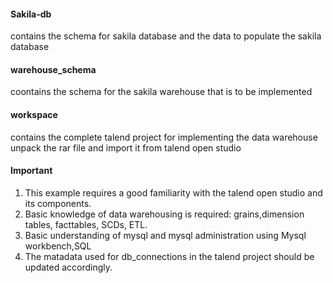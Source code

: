 #### Sakila-db
contains the schema for sakila database and the data to populate the sakila database
#### warehouse_schema
coontains the schema for the sakila warehouse that is to be implemented
#### workspace
contains the complete talend project for implementing the data warehouse 
unpack the rar file and import it from talend open studio
#### Important
1. This example requires a good familiarity with the talend open studio and its components. 
2. Basic knowledge of data warehousing is required:  grains,dimension tables, facttables, SCDs, ETL.
3. Basic understanding of mysql and mysql administration using Mysql workbench,SQL
4. The  matadata used for db_connections in the talend project should be updated accordingly.

